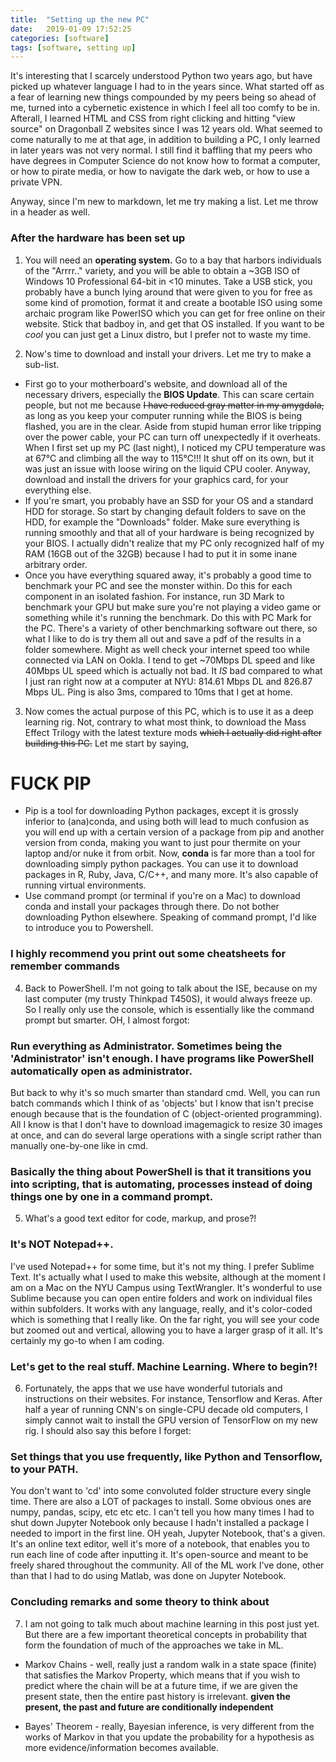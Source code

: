 ```yaml
---
title:  "Setting up the new PC"
date:   2019-01-09 17:52:25
categories: [software]
tags: [software, setting up]
---
```


It's interesting that I scarcely understood Python two years ago, but have picked up whatever language I had to in the years since. What started off as a fear of learning new things compounded by my peers being so ahead of me, turned into a cybernetic existence in which I feel all too comfy to be in. Afterall, I learned HTML and CSS from right clicking and hitting "view source" on Dragonball Z websites since I was 12 years old. What seemed to come naturally to me at that age, in addition to building a PC, I only learned in later years was not very normal. I still find it baffling that my peers who have degrees in Computer Science do not know how to format a computer, or how to pirate media, or how to navigate the dark web, or how to use a private VPN. 

Anyway, since I'm new to markdown, let me try making a list. Let me throw in a header as well.

### After the hardware has been set up

1. You will need an **operating system.** Go to a bay that harbors individuals of the "Arrrr.." variety, and you will be able to obtain a ~3GB ISO of Windows 10 Professional 64-bit in <10 minutes. Take a USB stick, you probably have a bunch lying around that were given to you for free as some kind of promotion, format it and create a bootable ISO using some archaic program like PowerISO which you can get for free online on their website. Stick that badboy in, and get that OS installed. If you want to be *cool* you can just get a Linux distro, but I prefer not to waste my time. 

2. Now's time to download and install your drivers. Let me try to make a sub-list.
  * First go to your motherboard's website, and download all of the necessary drivers, especially the **BIOS Update**. This can scare certain people, but not me because ~~I have reduced gray matter in my amygdala,~~ as long as you keep your computer running while the BIOS is being flashed, you are in the clear. Aside from stupid human error like tripping over the power cable, your PC can turn off unexpectedly if it overheats. When I first set up my PC (last night), I noticed my CPU temperature was at 67°C and climbing all the way to 115°C!!! It shut off on its own, but it was just an issue with loose wiring on the liquid CPU cooler. Anyway, download and install the drivers for your graphics card, for your everything else. 
  * If you're smart, you probably have an SSD for your OS and a standard HDD for storage. So start by changing default folders to save on the HDD, for example the "Downloads" folder. Make sure everything is running smoothly and that all of your hardware is being recognized by your BIOS. I actually didn't realize that my PC only recognized half of my RAM (16GB out of the 32GB) because I had to put it in some inane arbitrary order. 
  * Once you have everything squared away, it's probably a good time to benchmark your PC and see the monster within. Do this for each component in an isolated fashion. For instance, run 3D Mark to benchmark your GPU but make sure you're not playing a video game or something while it's running the benchmark. Do this with PC Mark for the PC. There's a variety of other benchmarking software out there, so what I like to do is try them all out and save a pdf of the results in a folder somewhere. Might as well check your internet speed too while connected via LAN on Ookla. I tend to get ~70Mbps DL speed and like 40Mbps UL speed which is actually not bad. It *IS* bad compared to what I just ran right now at a computer at NYU: 814.61 Mbps DL and 826.87 Mbps UL. Ping is also 3ms, compared to 10ms that I get at home. 
  
3. Now comes the actual purpose of this PC, which is to use it as a deep learning rig. Not, contrary to what most think, to download the Mass Effect Trilogy with the latest texture mods ~~which I actually did right after building this PC.~~ Let me start by saying, 

# FUCK PIP

 * Pip is a tool for downloading Python packages, except it is grossly inferior to (ana)conda, and using both will lead to much confusion as you will end up with a certain version of a package from pip and another version from conda, making you want to just pour thermite on your laptop and/or nuke it from orbit. Now, **conda** is far more than a tool for downloading simply python packages. You can use it to download packages in R, Ruby, Java, C/C++, and many more. It's also capable of running virtual environments. 
 * Use command prompt (or terminal if you're on a Mac) to download conda and install your packages through there. Do not bother downloading Python elsewhere. Speaking of command prompt, I'd like to introduce you to Powershell.
 
### I highly recommend you print out some cheatsheets for remember commands

4. Back to PowerShell. I'm not going to talk about the ISE, because on my last computer (my trusty Thinkpad T450S), it would always freeze up. So I really only use the console, which is essentially like the command prompt but smarter. OH, I almost forgot:

### Run everything as Administrator. Sometimes being the 'Administrator' isn't enough. I have programs like PowerShell automatically open as administrator. 

But back to why it's so much smarter than standard cmd. Well, you can run batch commands which I think of as 'objects' but I know that isn't precise enough because that is the foundation of C (object-oriented programming). All I know is that I don't have to download imagemagick to resize 30 images at once, and can do several large operations with a single script rather than manually one-by-one like in cmd. 

### Basically the thing about PowerShell is that it transitions you into scripting, that is automating, processes instead of doing things one by one in a command prompt.

5. What's a good text editor for code, markup, and prose?!

### It's NOT Notepad++. 

I've used Notepad++ for some time, but it's not my thing. I prefer Sublime Text. It's actually what I used to make this website, although at the moment I am on a Mac on the NYU Campus using TextWrangler. It's wonderful to use Sublime because you can open entire folders and work on individual files within subfolders. It works with any language, really, and it's color-coded which is something that I really like. On the far right, you will see your code but zoomed out and vertical, allowing you to have a larger grasp of it all. It's certainly my go-to when I am coding. 

### Let's get to the real stuff. Machine Learning. Where to begin?!

6. Fortunately, the apps that we use have wonderful tutorials and instructions on their websites. For instance, Tensorflow and Keras. After half a year of running CNN's on single-CPU decade old computers, I simply cannot wait to install the GPU version of TensorFlow on my new rig. I should also say this before I forget:

### Set things that you use frequently, like Python and Tensorflow, to your PATH. 
You don't want to 'cd' into some convoluted folder structure every single time. There are also a LOT of packages to install. Some obvious ones are numpy, pandas, scipy, etc etc etc. I can't tell you how many times I had to shut down Jupyter Notebook only because I hadn't installed a package I needed to import in the first line. OH yeah, Jupyter Notebook, that's a given. It's an online text editor, well it's more of a notebook, that enables you to run each line of code after inputting it. It's open-source and meant to be freely shared throughout the community. All of the ML work I've done, other than that I had to do using Matlab, was done on Jupyter Notebook. 

### Concluding remarks and some theory to think about

7. I am not going to talk much about machine learning in this post just yet. But there are a few important theoretical concepts in probability that form the foundation of much of the approaches we take in ML. 

 * Markov Chains - well, really just a random walk in a state space (finite) that satisfies the Markov Property, which means that if you wish to predict where the chain will be at a future time, if we are given the present state, then the entire past history is irrelevant. 
 **given the present, the past and future are conditionally independent**
 
 * Bayes' Theorem - really, Bayesian inference, is very different from the works of Markov in that you update the probability for a hypothesis as more evidence/information becomes available. 
